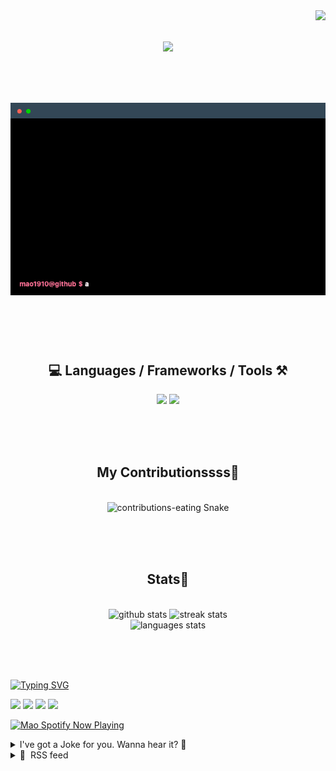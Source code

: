<!-- VISITOR BADGE -->
<!-- https://github.com/hehuapei/visitor-badge -->

<img align="right" src="https://visitor-badge.laobi.icu/badge?page_id=mao1910.mao1910&left_color=%2379DAF9&right_color=%23FE6E96" />


<!-- TYPING SVG -->
<!-- https://github.com/DenverCoder1/readme-typing-svg -->

<h1 align="center">
    <img src="https://readme-typing-svg.herokuapp.com/?font=Righteous&size=35&center=true&vCenter=true&width=500&height=70&color=FE6E96&font=poppins&duration=5000&lines=Hi+There!+👋;+I'm+Mao!;" />
</h1>

<br/>

<!-- CODE/TERMINAL ABOUT ME -->
<h1 align="center">
<img src="./assets/terminal-5.gif" alt="Terminal" />
</h1>

<br/><br/><br/>


<!-- TECHNOLOGIES LOGOS -->
<!-- https://github.com/tandpfun/skill-icons -->

<h2 align="center">💻 Languages / Frameworks / Tools ⚒️</h2>
<div align="center">
    <img src="https://skillicons.dev/icons?i=javascript,typescript,angular,react,html,css,scss,bootstrap,cs,java,spring" />
    <img src="https://skillicons.dev/icons?i=flutter,firebase,supabase,mysql,git,github,gitlab,vscode,idea,maven,figma" />
</div>

<br/><br/><br/>


<!-- CONTRIBUTIONS SNAKE GAME -->
<!-- https://github.com/Platane/snk -->

<div align="center">
  <h2> My Contributionssss🐍 </h2>
  <br>
  <img alt="contributions-eating Snake" src="https://raw.githubusercontent.com/mao1910/mao1910/output/github-contribution-grid-snake.svg" />

  <!-- Four lines below suggested by Planate for Dark mode-->
  <picture>
  <source media="(prefers-color-scheme: dark)" srcset="github-snake-dark.svg" />
  <source media="(prefers-color-scheme: light)" srcset="github-snake.svg" />
  </picture>
  
  <br/><br/><br/>
</div>


<!-- GITHUB STATS -->
<!-- https://github.com/DenverCoder1/github-readme-streak-stats -->
<!-- https://github.com/anuraghazra/github-readme-stats -->
<!-- https://github-readme-stats-mao1910.vercel.app/ My own Vercel deployment-->

<h2 align="center"> Stats📝 </h2>
  <br>
<div align=center>
  <img width=429 src="https://github-readme-stats-mao1910.vercel.app/api?username=mao1910&count_private=true&show_icons=true&theme=dracula&rank_icon=github&hide=contribs&border_radius=10&border_color=79DAF9" alt="github stats"/>
  <img width=396 src="https://streak-stats.demolab.com/?user=mao1910&count_private=true&theme=dracula&currStreakNum=79DAF9&currStreakLabel=FE6E96&border_radius=10&border=79DAF9" alt="streak stats"/>
  <br/>
  <img src="https://github-readme-stats-mao1910.vercel.app/api/top-langs/?username=mao1910&layout=compact&theme=dracula&border_radius=10&size_weight=0.5&count_weight=0.5&border_color=79DAF9" alt="languages stats" />
</div>

<br/><br/><br/>


<!-- FOOTER -->
<!-- https://github.com/DenverCoder1/readme-typing-svg -->
<!-- https://readme-typing-svg.demolab.com/demo/ -->

<a href="https://git.io/typing-svg"><img src="https://readme-typing-svg.demolab.com?font=Poppins&pause=1000&color=FE6E96&width=535&lines=Thanks+for+dropping+by!;Feel+free+to+check+any+of+the+Socials+below+%F0%9F%91%87;Or+the+Joke+Of+The+Day+if+you're+down+for+a+giggle+%F0%9F%98%9D;Hope+to+see+you+again+%F0%9F%91%8A;Uh%3F+You're+still+here%3F;Well...+I'm+running+out+of+things+to+say...;Tell+you+what%2C+due+to+your+effort+and+perseverance%2C;I+shall+present+you+with+a+short+poem%3A;%22To+code%2C+or+not+to+code%2C+that+is+the+question%3A;Whether+'tis+nobler+in+the+IDE+to+debug;The+errors+and+issues+of+outrageous+software%2C;Or+to+take+up+the+keyboard+against+a+sea+of+bugs;And+by+coding%2C+end+them.%22;by+William+Shakespeare%2C+probably.+;Pretty+sure+that's+Hamlet's.;Alrighty%2C+this+has+been+fun.;But+I'll+restart+the+loop+now...+see+ya+soon!" alt="Typing SVG" /></a>


<!--  SOCIAL NETWORKS -->
<!-- https://github.com/alexandresanlim/Badges4-README.md-Profile -->

  <div> 
    <a href="https://www.deviantart.com/madeinkobaia/art/my-profile-is-under-construction-265626465" target="_blank"><img src="https://img.shields.io/badge/-LinkedIn-%230077B5?style=for-the-badge&logo=linkedin&logoColor=white" target="_blank"></a> <!-- ADD LINKEDIN PROFILE -->
    <a href = "https://www.nicepng.com/ourpic/u2q8o0t4t4r5o0r5_website-under-construction-png-graphic-transparent-website-under/"><img src="https://img.shields.io/badge/Portfolio-4285F4?style=for-the-badge&logo=Google-chrome&logoColor=white" target="_blank"></a> <!-- ADD PORTFOLIO WEBSITE -->
    <a href="https://discord.gg" target="_blank"><img src="https://img.shields.io/badge/Discord-7289DA?style=for-the-badge&logo=discord&logoColor=white" target="_blank"></a> <!-- ADD DISCORD -->
    <a href = "mailto:mao1910dev@gmail.com"><img src="https://img.shields.io/badge/Gmail-D14836?style=for-the-badge&logo=gmail&logoColor=white" target="_blank"></a>
  </div>


<!-- SPOTIFY PLAYING-->
<!-- https://github.com/novatorem/novatorem -->
<!-- https://spotify-now-playing-novatorem-git-main-mao1910.vercel.app/ My own Vercel deployment-->

[<img width=438px src="https://spotify-now-playing-git-main-mao1910.vercel.app//api/spotify/?border_color=FE6E96" alt="Mao Spotify Now Playing" />](https://open.spotify.com/user/31542et242zglhf42ydrtqgvuvde)


<!-- JOKE OF THE DAY -->
<!-- https://github.com/ABSphreak/readme-jokes -->
<!-- https://readme-jokes-git-master-mao1910.vercel.app/ My own Vercel deployment-->

<details>
<summary>I've got a Joke for you. Wanna hear it? 🙈</summary>

<br/>

 <tr>
 <td style="padding-top:4px"><img src = "https://readme-jokes-git-master-mao1910.vercel.app/api?&theme=dracula"></td>
 </tr>

</details>


<!-- RSS FEED -->
<!-- https://github.com/gautamkrishnar/blog-post-workflow -->

<details>
<summary>📕 &nbsp;RSS feed</summary>

<br/>

<!-- BLOG-POST-LIST:START -->
 #### - [Trending Discussions of the Week - 9/12/23](https://dev.to/devteam/trending-discussions-of-the-week-91223-4kim) 
 <details><summary>Article</summary> <p>Each week, we curate the most popular <a href="https://dev.to/t/discuss">#discuss posts</a> on DEV to bring them to you in one comprehensive list. From coding tips to career advice, you'll find a range of topics that are buzzing in the DEV community.</p>





<div class="ltag__link">
  <a href="/soumyadeepdey" class="ltag__link__link">
    <div class="ltag__link__pic">
      <img src="https://res.cloudinary.com/practicaldev/image/fetch/s--FX2C9J2w--/c_limit%2Cf_auto%2Cfl_progressive%2Cq_auto%2Cw_800/https://res.cloudinary.com/practicaldev/image/fetch/s--6m4jFga3--/c_fill%2Cf_auto%2Cfl_progressive%2Ch_150%2Cq_auto%2Cw_150/https://dev-to-uploads.s3.amazonaws.com/uploads/user/profile_image/1076361/716116a4-39c9-403c-b8d3-c1fc37bc71a6.jpeg" alt="soumyadeepdey">
    </div>
  </a>
  <a href="/soumyadeepdey/what-inspired-you-to-became-a-coder-4cpc" class="ltag__link__link">
    <div class="ltag__link__content">
      <h2>What Inspired You To Became A Coder? 🤔</h2>
      <h3>Soumyadeep Dey ☑️ ・ Aug 30</h3>
      <div class="ltag__link__taglist">
        <span class="ltag__link__tag">#watercooler</span>
        <span class="ltag__link__tag">#discuss</span>
      </div>
    </div>
  </a>
</div>
 Sharing your dev journey will certainly inspire others, so @soumyadeepdey asks, how did you start your craft?




<div class="ltag__link">
  <a href="/shricodev" class="ltag__link__link">
    <div class="ltag__link__pic">
      <img src="https://res.cloudinary.com/practicaldev/image/fetch/s--KIwDD-kM--/c_limit%2Cf_auto%2Cfl_progressive%2Cq_auto%2Cw_800/https://res.cloudinary.com/practicaldev/image/fetch/s--co_N_NJO--/c_fill%2Cf_auto%2Cfl_progressive%2Ch_150%2Cq_auto%2Cw_150/https://dev-to-uploads.s3.amazonaws.com/uploads/user/profile_image/1127015/6decf81a-012a-4ee2-8dc5-951ccc4a1024.jpg" alt="shricodev">
    </div>
  </a>
  <a href="/shricodev/devs-share-something-that-you-know-that-most-dont-17e9" class="ltag__link__link">
    <div class="ltag__link__content">
      <h2>Dev's, share something you know that most don't</h2>
      <h3>Shrijal Acharya ・ Aug 29</h3>
      <div class="ltag__link__taglist">
        <span class="ltag__link__tag">#discuss</span>
        <span class="ltag__link__tag">#programming</span>
        <span class="ltag__link__tag">#beginners</span>
        <span class="ltag__link__tag">#opensource</span>
      </div>
    </div>
  </a>
</div>
 There's so much knowledge out there to learn that you have to know at least one niche or esoteric bit. Here's where to drop that strange trivia -- share it with @shricodev!




<div class="ltag__link">
  <a href="/jimmymcbride" class="ltag__link__link">
    <div class="ltag__link__pic">
      <img src="https://res.cloudinary.com/practicaldev/image/fetch/s--FEi_wnAz--/c_limit%2Cf_auto%2Cfl_progressive%2Cq_auto%2Cw_800/https://res.cloudinary.com/practicaldev/image/fetch/s--2NblZIoG--/c_fill%2Cf_auto%2Cfl_progressive%2Ch_150%2Cq_auto%2Cw_150/https://dev-to-uploads.s3.amazonaws.com/uploads/user/profile_image/262904/ff7cff24-237b-45bb-b64e-27be6acc2355.png" alt="jimmymcbride">
    </div>
  </a>
  <a href="/jimmymcbride/more-than-money-finding-deeper-value-in-coding-5c17" class="ltag__link__link">
    <div class="ltag__link__content">
      <h2>More Than Money: Finding Deeper Value in Coding</h2>
      <h3>Jimmy McBride ・ Sep 8</h3>
      <div class="ltag__link__taglist">
        <span class="ltag__link__tag">#codenewbie</span>
        <span class="ltag__link__tag">#discuss</span>
        <span class="ltag__link__tag">#career</span>
        <span class="ltag__link__tag">#programming</span>
      </div>
    </div>
  </a>
</div>
 A lot of people, younger @jimmymcbride included, came into programming with the promises of huge six-figure salaries. So, the question is: what do you find valuable from coding outside of the pay?




<div class="ltag__link">
  <a href="/gregorojstersek" class="ltag__link__link">
    <div class="ltag__link__pic">
      <img src="https://res.cloudinary.com/practicaldev/image/fetch/s--aXn1U6sR--/c_limit%2Cf_auto%2Cfl_progressive%2Cq_auto%2Cw_800/https://res.cloudinary.com/practicaldev/image/fetch/s--W9HVw0Ck--/c_fill%2Cf_auto%2Cfl_progressive%2Ch_150%2Cq_auto%2Cw_150/https://dev-to-uploads.s3.amazonaws.com/uploads/user/profile_image/1124995/e9534064-7c77-44ad-a180-ed8b14e7cf83.jpeg" alt="gregorojstersek">
    </div>
  </a>
  <a href="/gregorojstersek/what-to-look-for-when-hiring-a-new-engineer-for-your-team-ndb" class="ltag__link__link">
    <div class="ltag__link__content">
      <h2>What to look for when hiring a new engineer for your team?</h2>
      <h3>Gregor Ojstersek ・ Aug 25</h3>
      <div class="ltag__link__taglist">
        <span class="ltag__link__tag">#hiring</span>
        <span class="ltag__link__tag">#discuss</span>
        <span class="ltag__link__tag">#career</span>
        <span class="ltag__link__tag">#interview</span>
      </div>
    </div>
  </a>
</div>
@gregorojstersek normally looks for engineers that can reasonably articulate things and can demonstrate drive, motivation for learning, as well as being a good team player. Tell us more about your team's hiring standards in the comments below!




<div class="ltag__link">
  <a href="/apetryla" class="ltag__link__link">
    <div class="ltag__link__pic">
      <img src="https://res.cloudinary.com/practicaldev/image/fetch/s--q4bGE8tW--/c_limit%2Cf_auto%2Cfl_progressive%2Cq_auto%2Cw_800/https://res.cloudinary.com/practicaldev/image/fetch/s--HhcThIul--/c_fill%2Cf_auto%2Cfl_progressive%2Ch_150%2Cq_auto%2Cw_150/https://dev-to-uploads.s3.amazonaws.com/uploads/user/profile_image/1034978/8035c203-c843-4622-882d-6f2ac5839209.jpg" alt="apetryla">
    </div>
  </a>
  <a href="/apetryla/mastering-conflict-resolution-8-expert-tips-to-transform-challenging-interactions-into-opportunities-4c6k" class="ltag__link__link">
    <div class="ltag__link__content">
      <h2>Mastering Conflict Resolution: 8 Expert Tips to Transform Challenging Interactions into Opportunities</h2>
      <h3>Aidas Petryla ・ Sep 7</h3>
      <div class="ltag__link__taglist">
        <span class="ltag__link__tag">#beginners</span>
        <span class="ltag__link__tag">#career</span>
        <span class="ltag__link__tag">#discuss</span>
        <span class="ltag__link__tag">#management</span>
      </div>
    </div>
  </a>
</div>
 @apetryla shares some great ways to turn interactions into opportunities with conflict resolution! Share some strategies you use to navigate conflicts in the comments of this discussion!


<h3>
  
  
  📚 Explore More in Our Code Chatter Series
</h3>

<p><a href="https://res.cloudinary.com/practicaldev/image/fetch/s--eYMzeofR--/c_limit%2Cf_auto%2Cfl_progressive%2Cq_auto%2Cw_800/https://dev-to-uploads.s3.amazonaws.com/uploads/articles/4zglc488wgld8ut1321u.jpg" class="article-body-image-wrapper"><img src="https://res.cloudinary.com/practicaldev/image/fetch/s--eYMzeofR--/c_limit%2Cf_auto%2Cfl_progressive%2Cq_auto%2Cw_800/https://dev-to-uploads.s3.amazonaws.com/uploads/articles/4zglc488wgld8ut1321u.jpg" alt="Code Chatter image" width="800" height="336"></a> Want to dive deeper into the world of developer discussions and insights? Check out our <a href="https://dev.to/thepracticaldev/series/24494">Code Chatter Series</a> and join us as we explore the coding world, one witty question at a time.</p>


<div class="ltag__link">
  <a href="/devteam" class="ltag__link__link">
    <div class="ltag__link__org__pic">
      <img src="https://res.cloudinary.com/practicaldev/image/fetch/s--vzeA_jD8--/c_limit%2Cf_auto%2Cfl_progressive%2Cq_auto%2Cw_800/https://res.cloudinary.com/practicaldev/image/fetch/s--CMkjYEfB--/c_fill%2Cf_auto%2Cfl_progressive%2Ch_150%2Cq_auto%2Cw_150/https://dev-to-uploads.s3.amazonaws.com/uploads/organization/profile_image/1/9a7650bd-c94f-4330-b5af-ef29fbec1a39.jpg" alt="The DEV Team" width="150" height="150">
      <div class="ltag__link__user__pic">
        <img src="https://res.cloudinary.com/practicaldev/image/fetch/s--Q9agcq3k--/c_limit%2Cf_auto%2Cfl_progressive%2Cq_auto%2Cw_800/https://res.cloudinary.com/practicaldev/image/fetch/s--vHKcEiTe--/c_fill%2Cf_auto%2Cfl_progressive%2Ch_150%2Cq_auto%2Cw_150/https://dev-to-uploads.s3.amazonaws.com/uploads/user/profile_image/3/13d3b32a-d381-4549-b95e-ec665768ce8f.png" alt="" width="150" height="150">
      </div>
    </div>
  </a>
  <a href="/devteam/code-pet-peeves-whats-yours-158l" class="ltag__link__link">
    <div class="ltag__link__content">
      <h2>Code Pet Peeves: What's Yours?</h2>
      <h3>dev.to staff for The DEV Team ・ Sep 6</h3>
      <div class="ltag__link__taglist">
        <span class="ltag__link__tag">#discuss</span>
      </div>
    </div>
  </a>
</div>


 </details> 
 <hr /> 

 #### - [Creating a Dockerfile for your Go Backend](https://dev.to/sadeedpv/creating-a-dockerfile-for-your-go-backend-20n5) 
 <details><summary>Article</summary> <p>This is a step-by-step comprehensive guide on how to create a docker image for your Go backend for absolute beginners. In this article, you will learn to build Docker image from scratch, and deploy and run your Go application. Here is the full source code of the GitHub <a href="https://github.com/Sadeedpv/docker-example">repo</a></p>

<h3>
  
  
  PREQUISITES
</h3>

<ul>
<li>Install Go version <code>1.21.0</code> or later. Visit the <a href="https://go.dev/dl/">Download Page for Go</a> to install the toolchain.</li>
<li>Basic understanding of Golang fundamentals.</li>
<li>Docker running locally, Install Docker from <a href="https://docs.docker.com/desktop/">here</a>.</li>
<li>An IDE/Text-editor and a command-line terminal application.</li>
</ul>

<h2>
  
  
  Creating a Go Backend
</h2>

<p>In this tutorial, I will be using the <code>Echo</code> framework to build the backend. You can learn more about <code>Echo</code> <a href="https://echo.labstack.com/">here</a>.</p>

<blockquote>
<p>Feel free to create your own backend with/without frameworks.</p>
</blockquote>

<p>Here is an example <code>main.go</code> file:<br>
</p>

<div class="highlight js-code-highlight">
<pre class="highlight go"><code><span class="k">package</span> <span class="n">main</span>

<span class="k">import</span> <span class="p">(</span>
    <span class="s">"net/http"</span>
    <span class="s">"os"</span>

    <span class="s">"github.com/labstack/echo/v4"</span>
    <span class="s">"github.com/labstack/echo/v4/middleware"</span>
<span class="p">)</span>

<span class="k">func</span> <span class="n">main</span><span class="p">()</span> <span class="p">{</span>
    <span class="n">e</span> <span class="o">:=</span> <span class="n">echo</span><span class="o">.</span><span class="n">New</span><span class="p">()</span>

    <span class="c">// Middleware</span>
    <span class="n">e</span><span class="o">.</span><span class="n">Use</span><span class="p">(</span><span class="n">middleware</span><span class="o">.</span><span class="n">Logger</span><span class="p">())</span>
    <span class="n">e</span><span class="o">.</span><span class="n">Use</span><span class="p">(</span><span class="n">middleware</span><span class="o">.</span><span class="n">Recover</span><span class="p">())</span>

    <span class="n">e</span><span class="o">.</span><span class="n">GET</span><span class="p">(</span><span class="s">"/"</span><span class="p">,</span> <span class="k">func</span><span class="p">(</span><span class="n">c</span> <span class="n">echo</span><span class="o">.</span><span class="n">Context</span><span class="p">)</span> <span class="kt">error</span> <span class="p">{</span>
        <span class="k">return</span> <span class="n">c</span><span class="o">.</span><span class="n">String</span><span class="p">(</span><span class="n">http</span><span class="o">.</span><span class="n">StatusOK</span><span class="p">,</span> <span class="s">"Hello, World!"</span><span class="p">)</span>
    <span class="p">})</span>

    <span class="n">e</span><span class="o">.</span><span class="n">GET</span><span class="p">(</span><span class="s">"/health"</span><span class="p">,</span> <span class="k">func</span><span class="p">(</span><span class="n">c</span> <span class="n">echo</span><span class="o">.</span><span class="n">Context</span><span class="p">)</span> <span class="kt">error</span> <span class="p">{</span>
        <span class="k">return</span> <span class="n">c</span><span class="o">.</span><span class="n">String</span><span class="p">(</span><span class="n">http</span><span class="o">.</span><span class="n">StatusOK</span><span class="p">,</span> <span class="s">"Health is OK!!"</span><span class="p">)</span>
    <span class="p">})</span>

    <span class="n">httpPort</span> <span class="o">:=</span> <span class="n">os</span><span class="o">.</span><span class="n">Getenv</span><span class="p">(</span><span class="s">"PORT"</span><span class="p">)</span>
    <span class="k">if</span> <span class="n">httpPort</span> <span class="o">==</span> <span class="s">""</span> <span class="p">{</span>
        <span class="n">httpPort</span> <span class="o">=</span> <span class="s">"8080"</span>
    <span class="p">}</span>

    <span class="n">e</span><span class="o">.</span><span class="n">Logger</span><span class="o">.</span><span class="n">Fatal</span><span class="p">(</span><span class="n">e</span><span class="o">.</span><span class="n">Start</span><span class="p">(</span><span class="s">":"</span> <span class="o">+</span> <span class="n">httpPort</span><span class="p">))</span>
<span class="p">}</span>

</code></pre>

</div>



<p>As you can see, we have two endpoints,</p>

<ul>
<li>
<code>/</code> which returns <code>Hello, World!</code>
</li>
<li>
<code>/health</code> which return <code>Health is OK!!</code>
</li>
</ul>

<blockquote>
<p>Don't forget to add <code>PORT</code> in you <code>.env</code> file:<br>
</p>
</blockquote>

<div class="highlight js-code-highlight">
<pre class="highlight plaintext"><code>PORT=8000
</code></pre>

</div>



<p>You should also initialize new module in current directory using the command:<br>
</p>

<div class="highlight js-code-highlight">
<pre class="highlight plaintext"><code>go mod init &lt;your-module-package&gt;
</code></pre>

</div>



<p>To add the dependencies mentioned in the <code>main.go</code> file, use the command<br>
</p>

<div class="highlight js-code-highlight">
<pre class="highlight plaintext"><code>go mod tidy
</code></pre>

</div>



<h2>
  
  
  Testing your application
</h2>

<p>Let’s start our application and make sure it’s running properly.<br>
</p>

<div class="highlight js-code-highlight">
<pre class="highlight plaintext"><code>go run main.go
</code></pre>

</div>



<p>Let's try out our application:<br>
</p>

<div class="highlight js-code-highlight">
<pre class="highlight shell"><code><span class="nv">$ </span>curl http://localhost:8080/
<span class="nv">$ </span>curl http://localhost:8080/health
</code></pre>

</div>



<p>You should get the following output:<br>
</p>

<div class="highlight js-code-highlight">
<pre class="highlight plaintext"><code>Hello, World!
Health is OK!!
</code></pre>

</div>



<h2>
  
  
  Creating the Dockerfile
</h2>

<p>Here is the full Dockerfile with the explanation<br>
</p>

<div class="highlight js-code-highlight">
<pre class="highlight plaintext"><code># syntax=docker/dockerfile:1

FROM golang:1.21.0

# Set destination for COPY
WORKDIR /app

# Download Go modules
COPY go.mod go.sum ./
RUN go mod download

# Copy the source code. Note the slash at the end, as explained in
# https://docs.docker.com/engine/reference/builder/#copy
COPY *.go ./

# Build
RUN CGO_ENABLED=0 GOOS=linux go build -o /docker-gs-ping

# Optional:
# To bind to a TCP port, runtime parameters must be supplied to the docker command.
# But we can document in the Dockerfile what ports
# the application is going to listen on by default.
# https://docs.docker.com/engine/reference/builder/#expose
EXPOSE 8080

# Run
CMD ["/docker-gs-ping"]
</code></pre>

</div>



<h2>
  
  
  Building the Docker image
</h2>

<p>After you've created the Dockerfile, now it's time to build a docker image from it with the <code>build</code> command. </p>

<p>The build command optionally takes a <code>--tag</code> flag. This flag is used to label the image with a string value, which is easy for humans to read and recognize. If you do not pass a <code>--tag</code>, Docker will use <code>latest</code> as the default value.</p>

<p>Let's build our docker image!!<br>
Run the following command from the root directory<br>
</p>

<div class="highlight js-code-highlight">
<pre class="highlight plaintext"><code>docker build --tag echo .
</code></pre>

</div>



<p>And Voila!! We built a docker image for our backend.<br>
To list the images, use <code>docker image ls</code> command or <code>docker images</code> command.</p>
<h2>
  
  
  Run the docker image
</h2>

<p>In order to run the docker image, we can use the <code>docker run</code> command:<br>
</p>

<div class="highlight js-code-highlight">
<pre class="highlight plaintext"><code>docker run &lt;image-name&gt;
</code></pre>

</div>



<p>In my case, the command will look something like this:<br>
</p>

<div class="highlight js-code-highlight">
<pre class="highlight plaintext"><code>docker run echo
</code></pre>

</div>



<p>And Voila!! We got our server up and running; but wait, if you try to access one of your endpoints now, it will give you the following error:</p>

<blockquote>
<p>Failed to connect to localhost port 8080: Connection refused</p>
</blockquote>

<p>So, we have to expose port 8080 to port 8080 on the host. To do that, all you have to do is:<br>
</p>

<div class="highlight js-code-highlight">
<pre class="highlight plaintext"><code>docker run -p 8080:8080 echo
</code></pre>

</div>



<p>Now let’s rerun the curl command<br>
</p>

<div class="highlight js-code-highlight">
<pre class="highlight plaintext"><code>$ curl http://localhost:8080/
Hello, World!
</code></pre>

</div>



<p>Success! We were able to connect to the application running inside of our container on port 8080. Press <strong>Ctrl + C</strong> to stop the container.</p>

 </details> 
 <hr /> 

 #### - [Data fetching in Next.js with getServerSideProps and getStaticProps](https://dev.to/logrocket/data-fetching-in-nextjs-with-getserversideprops-and-getstaticprops-4pcl) 
 <details><summary>Article</summary> <p><strong>Written by <a href="https://blog.logrocket.com/author/yeluwande/">Yomi Eluwande</a>✏️</strong></p>

<p>In Next.js, data fetching methods play a crucial role in enabling server-side rendering (SSR), static site generation (SSG), and client-side data fetching for your React components. These methods allow you to fetch data from various sources (e.g., APIs, databases, external services) and use that data to pre-render pages or hydrate them on the client side. </p>

<p>In this article, we’ll explore the <code>getInitialProps</code>, <code>getServerSideProps</code>, and <code>getStaticProps</code> data fetching methods. We’ll take a look at the role <code>getInitialProps</code> played in previous versions of Next.js and the transition to newer and better data fetching methods. </p>

<p><em>Jump ahead</em>:</p>

<ul>
<li>  Understanding <code>getInitialProps</code>
</li>
<li>  Transitioning to <code>getServerSideProps</code> and <code>getStaticProps</code>
</li>
<li>  A deep dive into the <code>getServerSideProps</code> lifecycle
</li>
<li>  The role of <code>getInitialProps</code> in Next.js 13
</li>
<li>  Optimizing <code>getServerSideProps</code> for performance in Next.js 13
</li>
<li>  Migrating from <code>getInitialProps</code> to <code>getServerSideProps</code> or <code>getStaticProps</code>
</li>
</ul>

<h2>
  
  
  Understanding <code>getInitialProps</code> <a>
</a>
</h2>

<p><code>getInitialProps</code> is a method used in older versions of Next.js (versions prior to 9.3) to fetch data on the server side before rendering a page. It was the primary data fetching method used in Next.js before newer data fetching methods like <a href="https://nextjs.org/docs/pages/building-your-application/data-fetching/get-server-side-props"><code>getServerSideProps</code></a> and <a href="https://nextjs.org/docs/pages/building-your-application/data-fetching/get-static-props"><code>getStaticProps</code></a> were introduced. </p>

<p>In older versions of Next.js, <code>getInitialProps</code> was the primary data fetching mechanism for both SSR and client-side rendering. It allowed developers to perform custom data fetching logic for each page and pass the fetched data as props to the page component:<br>
</p>

<div class="highlight js-code-highlight">
<pre class="highlight javascript"><code><span class="c1">// In older versions of Next.js, you would define getInitialProps like this:</span>

<span class="k">import</span> <span class="nx">React</span> <span class="k">from</span> <span class="dl">'</span><span class="s1">react</span><span class="dl">'</span><span class="p">;</span>

<span class="kd">const</span> <span class="nx">HomePage</span> <span class="o">=</span> <span class="p">({</span> <span class="nx">posts</span> <span class="p">})</span> <span class="o">=&gt;</span> <span class="p">{</span>
  <span class="c1">// Render the list of posts</span>
  <span class="k">return</span> <span class="p">(</span>
    <span class="o">&lt;</span><span class="nx">div</span><span class="o">&gt;</span>
      <span class="o">&lt;</span><span class="nx">h1</span><span class="o">&gt;</span><span class="nx">Latest</span> <span class="nx">Blog</span> <span class="nx">Posts</span><span class="o">&lt;</span><span class="sr">/h1</span><span class="err">&gt;
</span>      <span class="o">&lt;</span><span class="nx">ul</span><span class="o">&gt;</span>
        <span class="p">{</span><span class="nx">posts</span><span class="p">.</span><span class="nx">map</span><span class="p">((</span><span class="nx">post</span><span class="p">)</span> <span class="o">=&gt;</span> <span class="p">(</span>
          <span class="o">&lt;</span><span class="nx">li</span> <span class="nx">key</span><span class="o">=</span><span class="p">{</span><span class="nx">post</span><span class="p">.</span><span class="nx">id</span><span class="p">}</span><span class="o">&gt;</span><span class="p">{</span><span class="nx">post</span><span class="p">.</span><span class="nx">title</span><span class="p">}</span><span class="o">&lt;</span><span class="sr">/li</span><span class="err">&gt;
</span>        <span class="p">))}</span>
      <span class="o">&lt;</span><span class="sr">/ul</span><span class="err">&gt;
</span>    <span class="o">&lt;</span><span class="sr">/div</span><span class="err">&gt;
</span>  <span class="p">);</span>
<span class="p">};</span>

<span class="nx">HomePage</span><span class="p">.</span><span class="nx">getInitialProps</span> <span class="o">=</span> <span class="k">async</span> <span class="p">()</span> <span class="o">=&gt;</span> <span class="p">{</span>
  <span class="c1">// Fetch data from an API</span>
  <span class="kd">const</span> <span class="nx">response</span> <span class="o">=</span> <span class="k">await</span> <span class="nx">fetch</span><span class="p">(</span><span class="dl">'</span><span class="s1">https://api.example.com/posts</span><span class="dl">'</span><span class="p">);</span>
  <span class="kd">const</span> <span class="nx">posts</span> <span class="o">=</span> <span class="k">await</span> <span class="nx">response</span><span class="p">.</span><span class="nx">json</span><span class="p">();</span>

  <span class="c1">// Return the data as props</span>
  <span class="k">return</span> <span class="p">{</span> <span class="nx">posts</span> <span class="p">};</span>
<span class="p">};</span>

<span class="k">export</span> <span class="k">default</span> <span class="nx">HomePage</span><span class="p">;</span>
</code></pre>

</div>



<p>In this example, the <code>getInitialProps</code> method fetches the list of blog posts from the API server-side. When a user visits the homepage, the server will pre-render the page with the fetched data and serve it as a complete HTML page. This approach helps with SEO, improves initial page load times, and ensures that the page has the necessary data before being served to the client.</p>

<h2>
  
  
  Transitioning to <code>getServerSideProps</code> and <code>getStaticProps</code> <a>
</a>
</h2>

<p>The transition from <code>getInitialProps</code> to <code>getServerSideProps</code> and <code>getStaticProps</code> in Next.js represented a significant improvement in data fetching and rendering strategies. This change was introduced to simplify data fetching, enhance performance, and provide better predictability in terms of when and where data is fetched. </p>

<p>Let’s start by looking at what the <code>getServerSideProps</code> and <code>getStaticProps</code> lifecycles are useful for, and how they each mark pages for rendering. </p>

<p><code>getServerSideProps</code> is a data fetching method that was introduced in Next.js 9.3. It is used specifically for server-side rendering (SSR). Unlike <code>getInitialProps</code>, <code>getServerSideProps</code> is only executed on the server side during the initial page request and not on subsequent client-side navigations. This change improves performance by reducing duplicate data fetching and provides better predictability of server-side data fetching. </p>

<p><code>getStaticProps</code> is another data fetching method that was introduced in Next.js 9.3, and it is used for static site generation (SSG). When using <code>getStaticProps</code>, Next.js pre-renders the page at build time and fetches the data during the build process. The pre-rendered HTML pages are then served to users directly from the CDN, offering faster page loads and reducing server load. </p>

<p>These new data fetching methods ensured better performance by reducing unnecessary data fetching and improving the performance of your Next.js application by fetching data more intelligently. With <code>getServerSideProps</code>, you know that data is fetched only during the initial server-side request, making it easier to understand when and where data is retrieved, and with <code>getStaticProps</code>, the data will only be fetched at build time. </p>

<p>With the introduction of <code>getStaticProps</code> and <code>getServerSideProps</code>, Next.js users now have two different data fetching methods that are used to mark pages for rendering either at build time or upon each request respectively. </p>

<p>When a user requests a page that uses <code>getServerSideProps</code>, the server will execute this function, fetch the data, and pass it as props to the page component. The page is then rendered on the server with the fetched data and sent to the client as a complete HTML page. This approach is known as <a href="https://blog.logrocket.com/improve-app-performance-react-server-side-rendering/">server-side rendering</a> (SSR), and it ensures that the page always has the most up-to-date data when accessed by users. </p>

<p>With <code>getStaticProps</code>, you get the option to pre-render pages at build time, generating static HTML files with the fetched data. When you use <code>getStaticProps</code>, Next.js runs the function during the build process (not on each request) and fetches the data needed for the page. The fetched data is then used to pre-render the page into a static HTML file, which is saved in the build output directory (e.g., the <code>build</code> folder). </p>

<p>Now, when a user visits a page that was pre-rendered with <code>getStaticProps</code>, Next.js serves the static HTML page directly from a CDN, improving page load times and reducing server load. This approach is called popularly known as <a href="https://blog.logrocket.com/using-static-site-generation-modern-react-frameworks/">static site generation</a> (SSG), and it is ideal for pages with content that doesn't change frequently.</p>

<h2>
  
  
  A deep dive into the <code>getServerSideProps</code> lifecycle <a>
</a>
</h2>

<p>As mentioned above, the <code>getServerSideProps</code> lifecycle is used to fetch data on the server side and pre-render the page with the fetched data before sending it to the client. Unlike <code>getStaticProps</code>, <code>getServerSideProps</code> executes on each request, making it suitable for pages that require dynamic data or data that changes frequently. </p>

<p>The <code>getServerSideProps</code> function takes a context object as a parameter that contains page data such as <code>params</code>, <code>res</code>, <code>req</code>, <code>query</code>, etc. Here's a breakdown of how the <code>getServerSideProps</code> lifecycle works:</p>

<ol>
<li> When a user requests a page that uses <code>getServerSideProps</code>, the server-side code is executed first</li>
<li> The <code>getServerSideProps</code> function is called, and it fetches the necessary data from external APIs, databases, or other sources</li>
<li> The fetched data is then passed as props to the page component</li>
<li> The page is pre-rendered on the server with the fetched data and sent as a complete HTML page to the client</li>
<li> The client-side JavaScript takes over once the page is loaded, and any subsequent interactions are handled on the client side</li>
</ol>

<p>When compared to the <code>getInitialProps</code> lifecycle, <code>getServerSideProps</code> is much cleaner and more predictable in terms of fetching data, especially when it comes to context switching between server operations and client operations. </p>

<p>With <code>getInitialProps</code>, operations were being executed on both the server and client side, which sometimes led to duplicate data fetching during client-side navigation. But with <code>getServerSideProps</code>, there was a clear understanding that data fetching logic in the <code>getServerSideProps</code> lifecycle would be executed only on the server side during the initial request, eliminating the duplicate data fetching that might occur with <code>getInitialProps</code>. </p>

<p><strong>Example use cases for <code>getServerSideProps</code>:</strong></p>

<ul>
<li>  <strong>Real-time data</strong>: If your page requires real-time data that changes frequently (e.g., live chat messages, real-time analytics), you can use <code>getServerSideProps</code> to fetch the latest data on each request</li>
<li>  <strong>Authenticated data</strong>: When dealing with authenticated data that is user-specific and changes based on the user's session or permissions, <code>getServerSideProps</code> is well-suited for fetching this data securely on the server side</li>
<li>  <strong>Dynamic pages</strong>: For pages with dynamic routes, where the content depends on the route parameters, <code>getServerSideProps</code> can fetch the data for the specific route during each request</li>
</ul>

<p>In summary, <code>getServerSideProps</code> offers a more straightforward and efficient way to fetch data on the server side, especially for pages that require server-side rendering and frequently changing data. It provides better control over data fetching, improved performance, and a smoother transition from the <code>getInitialProps</code> lifecycle.</p>

<h2>
  
  
  The role of <code>getInitialProps</code> in Next.js 13 <a>
</a>
</h2>

<p>Despite the transition to newer data fetching methods, Next.js has maintained support for <code>getInitialProps</code> for backward compatibility. This is because there might be existing projects that rely on <code>getInitialProps</code> and transitioning all of them to the newer methods might be impractical in some cases. </p>

<p>To handle edge cases where <code>getInitialProps</code> might still be necessary, consider the following scenarios:</p>

<ul>
<li>  <strong>Complex data fetching logic</strong>: If your data fetching logic is complex and can't be easily achieved with <code>getStaticProps</code> or <code>getServerSideProps</code>, you might continue using <code>getInitialProps</code>
</li>
<li>  <strong>Custom SSR logic</strong>: If you need custom server-side rendering logic that can't be achieved with the newer methods, you might choose to use <code>getInitialProps</code>
</li>
<li>  <strong>Legacy projects</strong>: If you're working on a legacy project that was built using older versions of Next.js and heavily relies on <code>getInitialProps</code>, it might be more practical to continue using it rather than rewriting everything</li>
</ul>

<h2>
  
  
  Optimizing <code>getServerSideProps</code> for performance in Next.js 13 <a>
</a>
</h2>

<p><code>getServerSideProps</code> runs on every request, which means that if you're doing a lot of data fetching or computations, it can slow down your site. There are a few things you can do to optimize the use of <code>getServerSideProps</code> for performance in Next.js 13. </p>

<p>One is to make sure you're returning the required <code>props</code> object with the <code>props</code> property, which can help reduce the number of repetitive calls. When you call <code>getServerSideProps</code>, Next.js creates a server-side request to fetch the data. This request can be quite expensive, especially if you're doing a lot of computations. If you return the required <code>props</code> object, Next.js will memoize the request and reuse the result for subsequent calls. This is important because it means that Next.js doesn't have to make multiple requests to the server to get the same data, which can significantly improve performance. </p>

<p>Another way to optimize the use of <code>getServerSideProps</code> in your project is by taking advantage of smarter caching. It works by caching the results of your request based on the content that was requested. For example, if a user requests a specific page, Next.js will only cache the data for that page. This means that if another user requests a different page, it won't have to load the entire site from scratch, which can save a lot of time. This is different from traditional caching, which simply stores the entire site in a cache and serves it to all users. </p>

<p>Another benefit of smarter caching is that it allows for "incremental updates". This means that if you make a small change to your code, only the affected parts of the site will be updated in the cache.</p>

<h2>
  
  
  Migrating from <code>getInitialProps</code> to <code>getServerSideProps</code> or <code>getStaticProps</code> <a>
</a>
</h2>

<p>Migrating from <code>getInitialProps</code> to <code>getServerSideProps</code> or <code>getStaticProps</code> involves updating your data fetching logic to the new data fetching methods introduced in Next.js. The migration process depends on whether you want to achieve server-side rendering (SSR) or static site generation (SSG). Here's a detailed overview of the steps involved in the migration: </p>

<p><strong>Migrating to <code>getServerSideProps</code> (SSR):</strong></p>

<ol>
<li> <strong>Remove</strong> <code>getInitialProps</code>: If your page components use <code>getInitialProps</code>, you need to remove it from those components</li>
<li> <strong>Replace</strong> <code>getInitialProps</code> <strong>with</strong> <code>getServerSideProps</code>: Replace the <code>getInitialProps</code> method with the <code>getServerSideProps</code> method in your page components. The structure of <code>getServerSideProps</code> is different from <code>getInitialProps</code>, and it returns an object with the <code>props</code> key containing the fetched data</li>
<li> <strong>Pass props to the component</strong>: With <code>getServerSideProps</code>, the fetched data will be automatically passed as props to the page component. You can access this data using the <code>props</code> parameter of your page component</li>
</ol>

<p>Let's consider a simple example where you have a blog application, and you want to fetch a list of blog posts from an external API to display on the homepage:<br>
</p>

<div class="highlight js-code-highlight">
<pre class="highlight javascript"><code><span class="c1">// Before migrating from getInitialProps</span>

<span class="kd">const</span> <span class="nx">HomePage</span> <span class="o">=</span> <span class="p">({</span> <span class="nx">posts</span> <span class="p">})</span> <span class="o">=&gt;</span> <span class="p">{</span>
  <span class="c1">// Render the list of posts</span>
<span class="p">};</span>

<span class="nx">HomePage</span><span class="p">.</span><span class="nx">getInitialProps</span> <span class="o">=</span> <span class="k">async</span> <span class="p">()</span> <span class="o">=&gt;</span> <span class="p">{</span>
  <span class="c1">// Fetch data from an API</span>
  <span class="kd">const</span> <span class="nx">response</span> <span class="o">=</span> <span class="k">await</span> <span class="nx">fetch</span><span class="p">(</span><span class="dl">'</span><span class="s1">https://api.example.com/posts</span><span class="dl">'</span><span class="p">);</span>
  <span class="kd">const</span> <span class="nx">posts</span> <span class="o">=</span> <span class="k">await</span> <span class="nx">response</span><span class="p">.</span><span class="nx">json</span><span class="p">();</span>

  <span class="c1">// Return the data as props</span>
  <span class="k">return</span> <span class="p">{</span> <span class="nx">posts</span> <span class="p">};</span>
<span class="p">};</span>

<span class="c1">// After migrating to getServerSideProps</span>

<span class="kd">const</span> <span class="nx">HomePage</span> <span class="o">=</span> <span class="p">({</span> <span class="nx">posts</span> <span class="p">})</span> <span class="o">=&gt;</span> <span class="p">{</span>
  <span class="c1">// Render the list of posts</span>
<span class="p">};</span>

<span class="k">export</span> <span class="k">async</span> <span class="kd">function</span> <span class="nx">getServerSideProps</span><span class="p">()</span> <span class="p">{</span>
  <span class="c1">// Fetch data from an API</span>
  <span class="kd">const</span> <span class="nx">response</span> <span class="o">=</span> <span class="k">await</span> <span class="nx">fetch</span><span class="p">(</span><span class="dl">'</span><span class="s1">https://api.example.com/posts</span><span class="dl">'</span><span class="p">);</span>
  <span class="kd">const</span> <span class="nx">posts</span> <span class="o">=</span> <span class="k">await</span> <span class="nx">response</span><span class="p">.</span><span class="nx">json</span><span class="p">();</span>

  <span class="c1">// Return the data as props</span>
  <span class="k">return</span> <span class="p">{</span>
    <span class="na">props</span><span class="p">:</span> <span class="p">{</span> <span class="nx">posts</span> <span class="p">},</span>
  <span class="p">};</span>
<span class="p">}</span>
</code></pre>

</div>



<p><strong>Migrating to <code>getStaticProps</code> (SSG):</strong></p>

<ol>
<li> <strong>Remove</strong> <code>getInitialProps</code>: If your page components use <code>getInitialProps</code>, you need to remove it from those components</li>
<li> <strong>Replace</strong> <code>getInitialProps</code> <strong>with</strong> <code>getStaticProps</code>: Replace the <code>getInitialProps</code> method with the <code>getStaticProps</code> method in your page components. Like <code>getServerSideProps</code>, the structure of <code>getStaticProps</code> is different from <code>getInitialProps</code>, and it returns an object with the <code>props</code> key containing the fetched data</li>
<li> <strong>Data revalidation (optional)</strong>: With <code>getStaticProps</code>, you can also include the <code>revalidate</code> option in the returned object to specify how often the data should be revalidated and regenerated. This is useful when you want to update the data periodically without redeploying your application</li>
</ol>

<p>Using the same example use case as above, here is our code before and after migrating from <code>getInitialProps</code> and <code>getStaticProps</code>:<br>
</p>

<div class="highlight js-code-highlight">
<pre class="highlight javascript"><code><span class="c1">// Before migrating from getInitialProps</span>

<span class="kd">const</span> <span class="nx">HomePage</span> <span class="o">=</span> <span class="p">({</span> <span class="nx">posts</span> <span class="p">})</span> <span class="o">=&gt;</span> <span class="p">{</span>
  <span class="c1">// Render the list of posts</span>
<span class="p">};</span>

<span class="nx">HomePage</span><span class="p">.</span><span class="nx">getInitialProps</span> <span class="o">=</span> <span class="k">async</span> <span class="p">()</span> <span class="o">=&gt;</span> <span class="p">{</span>
  <span class="c1">// Fetch data from an API</span>
  <span class="kd">const</span> <span class="nx">response</span> <span class="o">=</span> <span class="k">await</span> <span class="nx">fetch</span><span class="p">(</span><span class="dl">'</span><span class="s1">https://api.example.com/posts</span><span class="dl">'</span><span class="p">);</span>
  <span class="kd">const</span> <span class="nx">posts</span> <span class="o">=</span> <span class="k">await</span> <span class="nx">response</span><span class="p">.</span><span class="nx">json</span><span class="p">();</span>

  <span class="c1">// Return the data as props</span>
  <span class="k">return</span> <span class="p">{</span> <span class="nx">posts</span> <span class="p">};</span>
<span class="p">};</span>

<span class="c1">// After migrating to getStaticProps</span>

<span class="kd">const</span> <span class="nx">HomePage</span> <span class="o">=</span> <span class="p">({</span> <span class="nx">posts</span> <span class="p">})</span> <span class="o">=&gt;</span> <span class="p">{</span>
  <span class="c1">// Render the list of posts</span>
<span class="p">};</span>

<span class="k">export</span> <span class="k">async</span> <span class="kd">function</span> <span class="nx">getStaticProps</span><span class="p">()</span> <span class="p">{</span>
  <span class="c1">// Fetch data from an API</span>
  <span class="kd">const</span> <span class="nx">response</span> <span class="o">=</span> <span class="k">await</span> <span class="nx">fetch</span><span class="p">(</span><span class="dl">'</span><span class="s1">https://api.example.com/posts</span><span class="dl">'</span><span class="p">);</span>
  <span class="kd">const</span> <span class="nx">posts</span> <span class="o">=</span> <span class="k">await</span> <span class="nx">response</span><span class="p">.</span><span class="nx">json</span><span class="p">();</span>

  <span class="c1">// Return the data as props</span>
  <span class="k">return</span> <span class="p">{</span>
    <span class="na">props</span><span class="p">:</span> <span class="p">{</span> <span class="nx">posts</span> <span class="p">},</span>
  <span class="p">};</span>
<span class="p">}</span>
</code></pre>

</div>



<h2>
  
  
  Conclusion
</h2>

<p>In summary, migrating from <code>getInitialProps</code> to <code>getServerSideProps</code> or <code>getStaticProps</code> involves updating the data fetching logic and method signatures to improve performance, predictability, and context switching in your Next.js application. Depending on your use case, you can choose between <code>getServerSideProps</code> for server-side rendering or <code>getStaticProps</code> for static site generation.</p>




<h2>
  
  
  <a href="https://lp.logrocket.com/blg/nextjs-signup">LogRocket</a>: Full visibility into production Next.js apps
</h2>

<p>Debugging Next applications can be difficult, especially when users experience issues that are difficult to reproduce. If you’re interested in monitoring and tracking state, automatically surfacing JavaScript errors, and tracking slow network requests and component load time, <a href="https://lp.logrocket.com/blg/nextjs-signup">try LogRocket</a>.</p>

<p><a href="https://lp.logrocket.com/blg/nextjs-signup"><img src="https://res.cloudinary.com/practicaldev/image/fetch/s--ajjeExJ2--/c_limit%2Cf_auto%2Cfl_progressive%2Cq_auto%2Cw_800/https://blog.logrocket.com/wp-content/uploads/2017/03/1d0cd-1s_rmyo6nbrasp-xtvbaxfg.png" alt="LogRocket Signup" width="800" height="451"></a></p>

<p><a href="https://lp.logrocket.com/blg/nextjs-signup">LogRocket</a> is like a DVR for web and mobile apps, recording literally everything that happens on your Next.js app. Instead of guessing why problems happen, you can aggregate and report on what state your application was in when an issue occurred. LogRocket also monitors your app's performance, reporting with metrics like client CPU load, client memory usage, and more.</p>

<p>The LogRocket Redux middleware package adds an extra layer of visibility into your user sessions. LogRocket logs all actions and state from your Redux stores.</p>

<p>Modernize how you debug your Next.js apps — <a href="https://lp.logrocket.com/blg/nextjs-signup">start monitoring for free</a>.</p>

 </details> 
 <hr /> 

 #### - [Display website icons in the VSCode markdown preview](https://dev.to/rxliuli/display-website-icons-in-the-vscode-markdown-preview-30cd) 
 <details><summary>Article</summary> <p>A quick inspiration realized: in the markdown preview of VSCode, in addition to displaying the link itself, if it's a popular website, such as GitHub, Twitter, Google, etc., the corresponding logo will be added in front of it.</p>

<p><a href="https://res.cloudinary.com/practicaldev/image/fetch/s--z02twdkv--/c_limit%2Cf_auto%2Cfl_progressive%2Cq_auto%2Cw_800/https://dev-to-uploads.s3.amazonaws.com/uploads/articles/trwhmcl5riee17codb3b.png" class="article-body-image-wrapper"><img src="https://res.cloudinary.com/practicaldev/image/fetch/s--z02twdkv--/c_limit%2Cf_auto%2Cfl_progressive%2Cq_auto%2Cw_800/https://dev-to-uploads.s3.amazonaws.com/uploads/articles/trwhmcl5riee17codb3b.png" alt="Image description" width="800" height="536"></a></p>

<p>It has been published to the VSCode extension store: <a href="https://marketplace.visualstudio.com/items?itemName=rxliuli.markdown-link-logo">https://marketplace.visualstudio.com/items?itemName=rxliuli.markdown-link-logo</a></p>

<p>Inspiration source: <a href="https://discourse.joplinapp.org/t/32608">https://discourse.joplinapp.org/t/32608</a></p>

<p>Have fun! ✨</p>

 </details> 
 <hr /> 

 #### - [Top 7 Featured DEV Posts from the Past Week](https://dev.to/devteam/top-7-featured-dev-posts-from-the-past-week-4bfl) 
 <details><summary>Article</summary> <p><em>Every Tuesday we round up the previous week's top posts based on traffic, engagement, and a hint of editorial curation. The typical week starts on Monday and ends on Sunday, but don't worry, we take into account posts that are published later in the week.</em> </p>





<div class="ltag__link">
  <a href="/novu" class="ltag__link__link">
    <div class="ltag__link__org__pic">
      <img src="https://res.cloudinary.com/practicaldev/image/fetch/s--bfplM013--/c_limit%2Cf_auto%2Cfl_progressive%2Cq_66%2Cw_800/https://res.cloudinary.com/practicaldev/image/fetch/s--gCeTLZWd--/c_fill%2Cf_auto%2Cfl_progressive%2Ch_150%2Cq_66%2Cw_150/https://dev-to-uploads.s3.amazonaws.com/uploads/organization/profile_image/5804/9ecf6e75-6501-4491-874c-c566f65f4a5a.gif" alt="novu" width="150" height="150">
      <div class="ltag__link__user__pic">
        <img src="https://res.cloudinary.com/practicaldev/image/fetch/s--KwegWDPQ--/c_limit%2Cf_auto%2Cfl_progressive%2Cq_auto%2Cw_800/https://res.cloudinary.com/practicaldev/image/fetch/s--XMD6J2pd--/c_fill%2Cf_auto%2Cfl_progressive%2Ch_150%2Cq_auto%2Cw_150/https://dev-to-uploads.s3.amazonaws.com/uploads/user/profile_image/820341/5d291561-0d60-40cf-a9d3-959dab08f1ac.png" alt="" width="150" height="150">
      </div>
    </div>
  </a>
  <a href="/novu/building-a-real-time-chat-with-websockets-novel-and-clerk-40ac" class="ltag__link__link">
    <div class="ltag__link__content">
      <h2>💬 Building a real-time chat with Websockets, Novel and Clerk 🚀🚀</h2>
      <h3>Nevo David for novu ・ Sep 7</h3>
      <div class="ltag__link__taglist">
        <span class="ltag__link__tag">#webdev</span>
        <span class="ltag__link__tag">#react</span>
        <span class="ltag__link__tag">#javascript</span>
        <span class="ltag__link__tag">#tutorial</span>
      </div>
    </div>
  </a>
</div>
 In this tutorial, @nevodavid will run you through the process of building a chat application. By the end, you’ll learn how to authenticate users with Clerk, send real-time messages via Socket.io in a React and Node.js application, and add Novel WYSIWYG editor to a React app.





<div class="ltag__link">
  <a href="/srbhr" class="ltag__link__link">
    <div class="ltag__link__pic">
      <img src="https://res.cloudinary.com/practicaldev/image/fetch/s--zvjec-E4--/c_limit%2Cf_auto%2Cfl_progressive%2Cq_auto%2Cw_800/https://res.cloudinary.com/practicaldev/image/fetch/s--0FUG9Nnn--/c_fill%2Cf_auto%2Cfl_progressive%2Ch_150%2Cq_auto%2Cw_150/https://dev-to-uploads.s3.amazonaws.com/uploads/user/profile_image/236396/60927154-7b76-4cb0-a9ed-9d148487daff.png" alt="srbhr">
    </div>
  </a>
  <a href="/srbhr/swirl-an-open-source-search-engine-with-llms-and-chatgpt-to-provide-all-the-answers-you-need-1amc" class="ltag__link__link">
    <div class="ltag__link__content">
      <h2>Swirl: An open-source search engine with LLMs and ChatGPT to provide all the answers you need 🌌</h2>
      <h3>Saurabh Rai ・ Sep 6</h3>
      <div class="ltag__link__taglist">
        <span class="ltag__link__tag">#python</span>
        <span class="ltag__link__tag">#ai</span>
        <span class="ltag__link__tag">#opensource</span>
        <span class="ltag__link__tag">#machinelearning</span>
      </div>
    </div>
  </a>
</div>
 A lot of time is spent going through all of the different folders and searches needed to find what you’re looking for. @srbhr found the solution to this problem in Swirl Search, an engine that can look through multiple platforms and generate data using an LLM. 





<div class="ltag__link">
  <a href="/jacktt" class="ltag__link__link">
    <div class="ltag__link__pic">
      <img src="https://res.cloudinary.com/practicaldev/image/fetch/s--LE3Wxc0z--/c_limit%2Cf_auto%2Cfl_progressive%2Cq_auto%2Cw_800/https://res.cloudinary.com/practicaldev/image/fetch/s--do6bDySg--/c_fill%2Cf_auto%2Cfl_progressive%2Ch_150%2Cq_auto%2Cw_150/https://dev-to-uploads.s3.amazonaws.com/uploads/user/profile_image/1105551/7d1507de-34a6-43fe-be56-324409393281.jpeg" alt="jacktt">
    </div>
  </a>
  <a href="/jacktt/creating-dynamic-readmemd-file-388o" class="ltag__link__link">
    <div class="ltag__link__content">
      <h2>Creating Dynamic README.md File</h2>
      <h3>Jack ・ Sep 10</h3>
      <div class="ltag__link__taglist">
        <span class="ltag__link__tag">#git</span>
        <span class="ltag__link__tag">#cicd</span>
        <span class="ltag__link__tag">#devops</span>
        <span class="ltag__link__tag">#go</span>
      </div>
    </div>
  </a>
</div>
 @jacktt has a weather widget in their GitHub bio that updates every six hours. How is this possible? Through the power of GitHub Actions!





<div class="ltag__link">
  <a href="/cherryramatis" class="ltag__link__link">
    <div class="ltag__link__pic">
      <img src="https://res.cloudinary.com/practicaldev/image/fetch/s--XrqrJivM--/c_limit%2Cf_auto%2Cfl_progressive%2Cq_auto%2Cw_800/https://res.cloudinary.com/practicaldev/image/fetch/s--HdxEGYoi--/c_fill%2Cf_auto%2Cfl_progressive%2Ch_150%2Cq_auto%2Cw_150/https://dev-to-uploads.s3.amazonaws.com/uploads/user/profile_image/1025053/e8911f4d-800d-4a5c-8817-422b3c43beeb.jpeg" alt="cherryramatis">
    </div>
  </a>
  <a href="/cherryramatis/linux-filters-how-to-streamline-text-like-a-boss-2dp4" class="ltag__link__link">
    <div class="ltag__link__content">
      <h2>Linux filters - How to streamline text like a boss</h2>
      <h3>Cherry Ramatis ・ Sep 11</h3>
      <div class="ltag__link__taglist">
        <span class="ltag__link__tag">#ruby</span>
        <span class="ltag__link__tag">#beginners</span>
        <span class="ltag__link__tag">#linux</span>
        <span class="ltag__link__tag">#vim</span>
      </div>
    </div>
  </a>
</div>
 In this comprehensive guide, we'll explore the general definition of Unix philosophy, investigate the key elements of a well written script, and learn the building blocks of scripting with @cherryramatis!





<div class="ltag__link">
  <a href="/thevinitgupta" class="ltag__link__link">
    <div class="ltag__link__pic">
      <img src="https://res.cloudinary.com/practicaldev/image/fetch/s--2RRtXlkG--/c_limit%2Cf_auto%2Cfl_progressive%2Cq_auto%2Cw_800/https://res.cloudinary.com/practicaldev/image/fetch/s--vs5K5D68--/c_fill%2Cf_auto%2Cfl_progressive%2Ch_150%2Cq_auto%2Cw_150/https://dev-to-uploads.s3.amazonaws.com/uploads/user/profile_image/656476/af6e11c2-127a-4c54-9c06-ab48fee365af.png" alt="thevinitgupta">
    </div>
  </a>
  <a href="/thevinitgupta/discover-bun-a-faster-modern-javascript-runtime-5fob" class="ltag__link__link">
    <div class="ltag__link__content">
      <h2>Discover Bun - A Faster, Modern JavaScript Runtime</h2>
      <h3>Vinit Gupta ・ Sep 10</h3>
      <div class="ltag__link__taglist">
        <span class="ltag__link__tag">#javascript</span>
        <span class="ltag__link__tag">#codenewbie</span>
        <span class="ltag__link__tag">#opensource</span>
      </div>
    </div>
  </a>
</div>
 Bun is the new Javascript Runtime built from scratch to serve the modern Javascript ecosystem. But do we even need another JavaScirpt tool? Here’s @thevinitgupta with the answer to this question and more. 





<div class="ltag__link">
  <a href="/opensauced" class="ltag__link__link">
    <div class="ltag__link__org__pic">
      <img src="https://res.cloudinary.com/practicaldev/image/fetch/s--02eXwIRh--/c_limit%2Cf_auto%2Cfl_progressive%2Cq_auto%2Cw_800/https://res.cloudinary.com/practicaldev/image/fetch/s--NCYBd-LB--/c_fill%2Cf_auto%2Cfl_progressive%2Ch_150%2Cq_auto%2Cw_150/https://dev-to-uploads.s3.amazonaws.com/uploads/organization/profile_image/2498/a16cc27c-33f9-40b6-92a8-4a43f70a96ef.png" alt="OpenSauced" width="150" height="150">
      <div class="ltag__link__user__pic">
        <img src="https://res.cloudinary.com/practicaldev/image/fetch/s--e-TUTFD8--/c_limit%2Cf_auto%2Cfl_progressive%2Cq_auto%2Cw_800/https://res.cloudinary.com/practicaldev/image/fetch/s--6jsOd2Rx--/c_fill%2Cf_auto%2Cfl_progressive%2Ch_150%2Cq_auto%2Cw_150/https://dev-to-uploads.s3.amazonaws.com/uploads/user/profile_image/19970/6dc0f11e-a4da-4762-aed8-11f70143d31b.jpeg" alt="" width="150" height="150">
      </div>
    </div>
  </a>
  <a href="/opensauced/moneyball-for-engineers-4ki9" class="ltag__link__link">
    <div class="ltag__link__content">
      <h2>Moneyball for engineers</h2>
      <h3>Brian Douglas for OpenSauced ・ Sep 6</h3>
      <div class="ltag__link__taglist">
        <span class="ltag__link__tag">#opensource</span>
        <span class="ltag__link__tag">#100daysofoss</span>
      </div>
    </div>
  </a>
</div>
 @bdougieyo shows how green squares on GitHub are a framework that no longer holds value because it encourages the wrong metrics. Here’s how OpenSauced handles this issue. 





<div class="ltag__link">
  <a href="/wasp" class="ltag__link__link">
    <div class="ltag__link__org__pic">
      <img src="https://res.cloudinary.com/practicaldev/image/fetch/s--h1s4XEpp--/c_limit%2Cf_auto%2Cfl_progressive%2Cq_auto%2Cw_800/https://res.cloudinary.com/practicaldev/image/fetch/s--BiCuq3V3--/c_fill%2Cf_auto%2Cfl_progressive%2Ch_150%2Cq_auto%2Cw_150/https://dev-to-uploads.s3.amazonaws.com/uploads/organization/profile_image/3369/c86918f8-76a9-4b01-accf-cc257f9ee56f.png" alt="Wasp" width="150" height="150">
      <div class="ltag__link__user__pic">
        <img src="https://res.cloudinary.com/practicaldev/image/fetch/s--NtbuKyFr--/c_limit%2Cf_auto%2Cfl_progressive%2Cq_auto%2Cw_800/https://res.cloudinary.com/practicaldev/image/fetch/s--UAY6642a--/c_fill%2Cf_auto%2Cfl_progressive%2Ch_150%2Cq_auto%2Cw_150/https://dev-to-uploads.s3.amazonaws.com/uploads/user/profile_image/982343/99b7a039-13b3-4eb5-820b-da74b180ddf6.jpeg" alt="" width="150" height="150">
      </div>
    </div>
  </a>
  <a href="/wasp/build-your-own-ai-meme-generator-learn-how-to-use-openais-function-calls-1p21" class="ltag__link__link">
    <div class="ltag__link__content">
      <h2>Build your own AI Meme Generator &amp; learn how to use OpenAI's function calls ☎️</h2>
      <h3>vincanger for Wasp ・ Sep 6</h3>
      <div class="ltag__link__taglist">
        <span class="ltag__link__tag">#ai</span>
        <span class="ltag__link__tag">#fullstack</span>
        <span class="ltag__link__tag">#tutorial</span>
      </div>
    </div>
  </a>
</div>
 In this two-part tutorial, we’re going to build a full-stack instant Meme Generator app with @vincanger! The tools you’ll need are React &amp; NodeJS w/ TypeScript, OpenAI’s Function Calling API, and ImgFlip.com’s meme creator API.




<p><em>That's it for our weekly Top 7 for this Tuesday! Keep an eye on dev.to this week for daily content and discussions...and be sure to keep an eye on this series in the future. You might just be in it!</em></p>

 </details> 
 <hr /> 
<!-- BLOG-POST-LIST:END -->
</table>
</details>


<!-- TODO
Change the 3stats boxes around, possibly two on top and one on bottom
Fix RSSfeed
Fix Spotify Playlists
Fix Socials [Portfolio, Discord, Linkedin]
In the future, add Public Repositories of Selected Projects
-->
